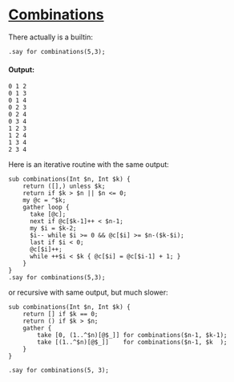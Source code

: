 [1]: http://rosettacode.org/wiki/Combinations

# [Combinations][1]

There actually is a builtin:

```perl6
.say for combinations(5,3);
```

#### Output:
```
0 1 2
0 1 3
0 1 4
0 2 3
0 2 4
0 3 4
1 2 3
1 2 4
1 3 4
2 3 4
```


Here is an iterative routine with the same output:

```perl6
sub combinations(Int $n, Int $k) {
    return ([],) unless $k;
    return if $k > $n || $n <= 0;
    my @c = ^$k;
    gather loop {
      take [@c];
      next if @c[$k-1]++ < $n-1;
      my $i = $k-2;
      $i-- while $i >= 0 && @c[$i] >= $n-($k-$i);
      last if $i < 0;
      @c[$i]++;
      while ++$i < $k { @c[$i] = @c[$i-1] + 1; }
    }
}
.say for combinations(5,3);
```


or recursive with same output, but much slower:

```perl6
sub combinations(Int $n, Int $k) {
    return [] if $k == 0;
    return () if $k > $n;
    gather {
        take [0, (1..^$n)[@$_]] for combinations($n-1, $k-1);
        take [(1..^$n)[@$_]]    for combinations($n-1, $k  );
    }
}
 
.say for combinations(5, 3);
```